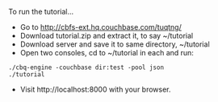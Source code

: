To run the tutorial...

* Go to http://cbfs-ext.hq.couchbase.com/tuqtng/
* Download tutorial.zip and extract it, to say ~/tutorial
* Download server and save it to same directory, ~/tutorial
* Open two consoles, cd to ~/tutorial in each and run:	

```Shell
./cbq-engine -couchbase dir:test -pool json
./tutorial
```

* Visit http://localhost:8000 with your browser.
